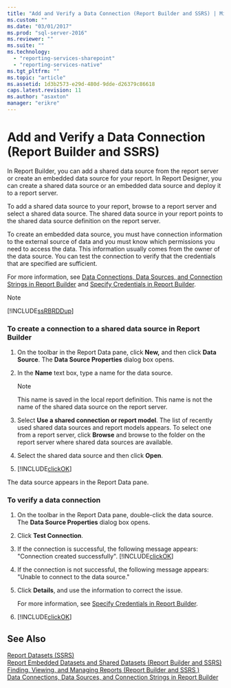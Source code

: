 ```yaml
---
title: "Add and Verify a Data Connection (Report Builder and SSRS) | Microsoft Docs"
ms.custom: ""
ms.date: "03/01/2017"
ms.prod: "sql-server-2016"
ms.reviewer: ""
ms.suite: ""
ms.technology: 
  - "reporting-services-sharepoint"
  - "reporting-services-native"
ms.tgt_pltfrm: ""
ms.topic: "article"
ms.assetid: 1d3b2573-e29d-480d-9dde-d26379c86618
caps.latest.revision: 11
ms.author: "asaxton"
manager: "erikre"
---
```

# Add and Verify a Data Connection (Report Builder and SSRS)
  In Report Builder, you can add a shared data source from the report server or create an embedded data source for your report. In Report Designer, you can create a shared data source or an embedded data source and deploy it to a report server.  
  
 To add a shared data source to your report, browse to a report server and select a shared data source. The shared data source in your report points to the shared data source definition on the report server.  
  
 To create an embedded data source, you must have connection information to the external source of data and you must know which permissions you need to access the data. This information usually comes from the owner of the data source. You can test the connection to verify that the credentials that are specified are sufficient.  
  
 For more information, see [Data Connections, Data Sources, and Connection Strings in Report Builder](http://msdn.microsoft.com/en-US/library/dd220525(SQL.130).aspx) and [Specify Credentials in Report Builder](http://msdn.microsoft.com/en-US/library/dd220515(SQL.130).aspx).  
  
> [!NOTE]  
>  [!INCLUDE[ssRBRDDup](../../reporting-services/report-builder/includes/ssrbrddup-md.md)]  
  
### To create a connection to a shared data source in Report Builder  
  
1.  On the toolbar in the Report Data pane, click **New,** and then click **Data Source**. The **Data Source Properties** dialog box opens.  
  
2.  In the **Name** text box, type a name for the data source.  
  
    > [!NOTE]  
    >  This name is saved in the local report definition. This name is not the name of the shared data source on the report server.  
  
3.  Select **Use a shared connection or report model**. The list of recently used shared data sources and report models appears. To select one from a report server, click **Browse** and browse to the folder on the report server where shared data sources are available.  
  
4.  Select the shared data source and then click **Open**.  
  
5.  [!INCLUDE[clickOK](../../analysis-services/data-mining/includes/clickok-md.md)]  
  
 The data source appears in the Report Data pane.  
  
### To verify a data connection  
  
1.  On the toolbar in the Report Data pane, double-click the data source. The **Data Source Properties** dialog box opens.  
  
2.  Click **Test Connection**.  
  
3.  If the connection is successful, the following message appears: "Connection created successfully". [!INCLUDE[clickOK](../../analysis-services/data-mining/includes/clickok-md.md)]  
  
4.  If the connection is not successful, the following message appears: "Unable to connect to the data source."  
  
5.  Click **Details**, and use the information to correct the issue.  
  
     For more information, see [Specify Credentials in Report Builder](http://msdn.microsoft.com/en-US/library/dd220515(SQL.130).aspx).  
  
6.  [!INCLUDE[clickOK](../../analysis-services/data-mining/includes/clickok-md.md)]  
  
## See Also  
 [Report Datasets &#40;SSRS&#41;](../../reporting-services/report-data/report-datasets-ssrs.md)   
 [Report Embedded Datasets and Shared Datasets &#40;Report Builder and SSRS&#41;](../../reporting-services/report-data/report-embedded-datasets-and-shared-datasets-report-builder-and-ssrs.md)   
 [Finding, Viewing, and Managing Reports &#40;Report Builder and SSRS &#41;](../../reporting-services/report-builder/finding-viewing-and-managing-reports-report-builder-and-ssrs.md)   
 [Data Connections, Data Sources, and Connection Strings in Report Builder](http://msdn.microsoft.com/en-US/library/dd220525(SQL.130).aspx)  
  
  